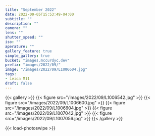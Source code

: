 ```yaml
---
title: "September 2022"
date: 2022-09-05T15:53:49-04:00
subtitle: ""
description: ""
camera: ""
lens: ""
shutter_speed: ""
iso: ""
aperature: ""
gallery_feature: true
simple_gallery: true
bucket: "images.mccurdyc.dev"
prefix: "images/2022/09/"
image: "/images/2022/09/L1006604.jpg"
tags:
- Leica M11
draft: false
---
```


{{< gallery >}}
  {{< figure src="/images/2022/09/L1006542.jpg" >}}
  {{< figure src="/images/2022/09/L1006600.jpg" >}}
  {{< figure src="/images/2022/09/L1006604.jpg" >}}
  {{< figure src="/images/2022/09/L1007042.jpg" >}}
  {{< figure src="/images/2022/09/L1007056.jpg" >}}
{{< /gallery >}}

{{< load-photoswipe >}}
